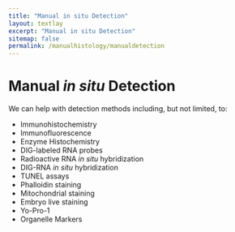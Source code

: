 ```yaml
---
title: "Manual in situ Detection"
layout: textlay
excerpt: "Manual in situ Detection"
sitemap: false
permalink: /manualhistology/manualdetection
---
```


# Manual *in situ* Detection

We can help with detection methods including, but not limited, to:

- Immunohistochemistry
- Immunofluorescence
- Enzyme Histochemistry
- DIG-labeled RNA probes
- Radioactive RNA *in situ* hybridization
- DIG-RNA *in situ* hybridization
- TUNEL assays
- Phalloidin staining
- Mitochondrial staining
- Embryo live staining
- Yo-Pro-1
- Organelle Markers
